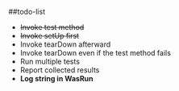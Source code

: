 ##todo-list
* ~~Invoke test method~~
* ~~Invoke setUp first~~
* Invoke tearDown afterward
* Invoke tearDown even if the test method fails
* Run multiple tests
* Report collected results
* **Log string in WasRun**